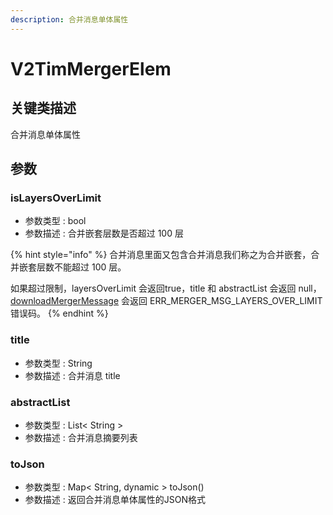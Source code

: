 ```yaml
---
description: 合并消息单体属性
---
```


# V2TimMergerElem

## 关键类描述

合并消息单体属性

## 参数

### isLayersOverLimit

* 参数类型 : bool
* 参数描述 : 合并嵌套层数是否超过 100 层

{% hint style="info" %}
合并消息里面又包含合并消息我们称之为合并嵌套，合并嵌套层数不能超过 100 层。

如果超过限制，layersOverLimit 会返回true，title 和 abstractList 会返回 null，[downloadMergerMessage](../../v2timmessagemanager/downloadmergermessage.md) 会返回 ERR\_MERGER\_MSG\_LAYERS\_OVER\_LIMIT 错误码。
{% endhint %}

### title

* 参数类型 : String
* 参数描述 : 合并消息 title

### abstractList

* 参数类型 : List< String >
* 参数描述 : 合并消息摘要列表

### toJson

* 参数类型 : Map< String, dynamic > toJson()
* 参数描述 : 返回合并消息单体属性的JSON格式

